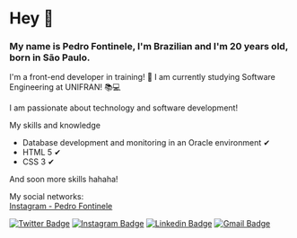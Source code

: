 # Hey 👋

###  My name is **Pedro Fontinele**, I'm Brazilian and I'm 20 years old, born in São Paulo.

I'm a front-end developer in training! 🚀 I am currently studying
Software Engineering at UNIFRAN! 📚💻
 
I am passionate about technology and software development!

My skills and knowledge

- Database development and monitoring in an Oracle environment ✔
- HTML 5 ✔
- CSS 3 ✔

And soon more skills hahaha!

My social networks:  
[Instagram - Pedro Fontinele](https://www.instagram.com/fontinele_pedro/)


[![Twitter Badge](https://img.shields.io/badge/-@fontinele_pedro-6633cc?style=flat-square&labelColor=6633cc&logo=twitter&logoColor=white&link=https://twitter.com/fontinele_pedro)](https://twitter.com/fontinele_pedro) 
[![Instagram Badge](https://img.shields.io/badge/-Pedro%20Fontinele-6633cc?style=flat-square&logo=Instagram&logoColor=white&link=https://www.instagram.com/fontinele_pedro/)](https://www.instagram.com/fontinele_pedro/) 
[![Linkedin Badge](https://img.shields.io/badge/-Pedro%20Fontinele-6633cc?style=flat-square&logo=Linkedin&logoColor=white&link=https://www.linkedin.com/in/pedro-fontinele/)](https://www.linkedin.com/in/pedro-fontinele/) 
[![Gmail Badge](https://img.shields.io/badge/-diego.schell.f@gmail.com-6633cc?style=flat-square&logo=Gmail&logoColor=white&link=mailto:diego.schell.f@gmail.com)](mailto:diego.schell.f@gmail.com)
